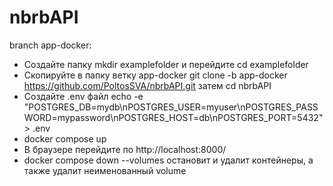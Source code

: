 # nbrbAPI

branch app-docker:
  - Создайте папку mkdir examplefolder и перейдите cd examplefolder
  - Скопируйте в папку ветку app-docker git clone -b app-docker https://github.com/PoltosSVA/nbrbAPI.git затем cd nbrbAPI
  - Создайте .env файл echo -e "POSTGRES_DB=mydb\nPOSTGRES_USER=myuser\nPOSTGRES_PASSWORD=mypassword\nPOSTGRES_HOST=db\nPOSTGRES_PORT=5432" > .env
  - docker compose up
  - В браузере перейдите по http://localhost:8000/
  - docker compose down --volumes остановит и удалит контейнеры, а также удалит неименованный volume
